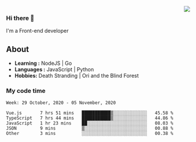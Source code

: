 <img align='right' src="https://github-readme-stats.vercel.app/api?username=strugglebak&show_icons=true">

### Hi there 👋

I'm a Front-end developer

## About

-  **Learning :** NodeJS | Go
-  **Languages :** JavaScript | Python
-  **Hobbies:** Death Stranding | Ori and the Blind Forest

### My code time

<!--START_SECTION:waka-->
```text
Week: 29 October, 2020 - 05 November, 2020

Vue.js       7 hrs 51 mins   ███████████▒░░░░░░░░░░░░░   45.58 % 
TypeScript   7 hrs 44 mins   ███████████▒░░░░░░░░░░░░░   44.86 % 
JavaScript   1 hr 23 mins    ██░░░░░░░░░░░░░░░░░░░░░░░   08.03 % 
JSON         9 mins          ▒░░░░░░░░░░░░░░░░░░░░░░░░   00.88 % 
Other        3 mins          ░░░░░░░░░░░░░░░░░░░░░░░░░   00.38 % 
```
<!--END_SECTION:waka-->
